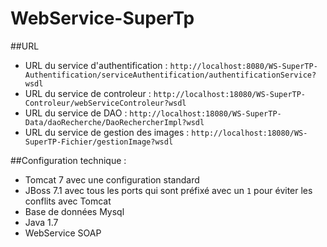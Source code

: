 # WebService-SuperTp

##URL 

- URL du service d'authentification : `http://localhost:8080/WS-SuperTP-Authentification/serviceAuthentification/authentificationService?wsdl`
- URL du service de controleur : `http://localhost:18080/WS-SuperTP-Controleur/webServiceControleur?wsdl`
- URL du service de DAO : `http://localhost:18080/WS-SuperTP-Data/daoRecherche/DaoRechercherImpl?wsdl`
- URL du service de gestion des images : `http://localhost:18080/WS-SuperTP-Fichier/gestionImage?wsdl`

##Configuration technique :

- Tomcat 7 avec une configuration standard
- JBoss 7.1 avec tous les ports qui sont préfixé avec un `1` pour éviter les conflits avec Tomcat
- Base de données Mysql
- Java 1.7
- WebService SOAP